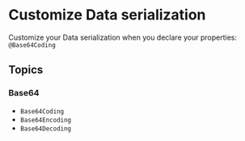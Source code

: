 # Customize Data serialization

Customize your Data serialization when you declare your properties: `@Base64Coding`

## Topics

### Base64

- ``Base64Coding``
- ``Base64Encoding``
- ``Base64Decoding``
